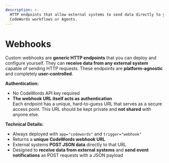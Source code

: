 ```yaml
---
description: >-
  HTTP endpoints that allow external systems to send data directly to your
  CodeWords workflows or Agents.
---
```


# Webhooks

Custom webhooks are **generic HTTP endpoints** that you can deploy and configure yourself. They can **receive data from any external system** capable of sending HTTP requests. These endpoints are **platform-agnostic** and completely **user-controlled**.

**Authentication:**

* No CodeWords API key required
* **The webhook URL itself acts as authentication**\
  Each endpoint has a unique, hard-to-guess URL that serves as a secure access point. This URL should be kept private and **not shared** with anyone else.

**Technical Details:**

* Always deployed with `app="codewords"` and `trigger="webhook"`
* Returns a **unique CodeWords webhook URL**
* External systems **POST JSON data** directly to that URL
* Designed to **receive data from external systems** and **send event notifications** as POST requests with a JSON payload
